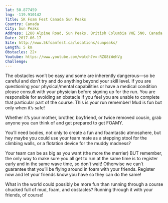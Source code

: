 ```yaml
---
lat: 50.877459
lng: -119.910142
Title: 5K Foam Fest Canada Sun Peaks
Country: Canada
City: Sun Peaks
Address: 1280 Alpine Road, Sun Peaks, British Columbia V0E 5N0, Canada
Date: 2017-06-17
Site: http://www.5kfoamfest.ca/locations/sunpeaks/
Length: 5 km
Obstacles: 22+
Youtube: https://www.youtube.com/watch?v=-RZG8iWehVg
Challenge:
---
```


The obstacles won’t be easy and some are inherently dangerous—so be careful and don’t try and do anything beyond your skill level. If you are questioning your physical/mental capabilities or have a medical condition please consult with your physician before signing up for the run. You are responsible for avoiding an obstacle if you feel you are unable to complete that particular part of the course. This is your run remember! Mud is fun but only when it’s safe!

Whether it’s your mother, brother, boyfriend, or twice removed cousin, grab anyone you can think of and get prepared to get FOAMY.

You’ll need bodies, not only to create a fun and foamtastic atmosphere, but hey maybe you could use your team mate as a stepping stool for the climbing walls, or a flotation device for the muddy madness?

Your team can be as big as you want (the more the merrier) BUT remember, the only way to make sure you all get to run at the same time is to register early and in the same wave time, so don’t wait! Otherwise we can’t guarantee that you’ll be flying around in foam with your friends. Register now and let your friends know you have so they can do the same!

What in the world could possibly be more fun than running through a course chucked full of mud, foam, and obstacles? Running through it with your friends, of course!